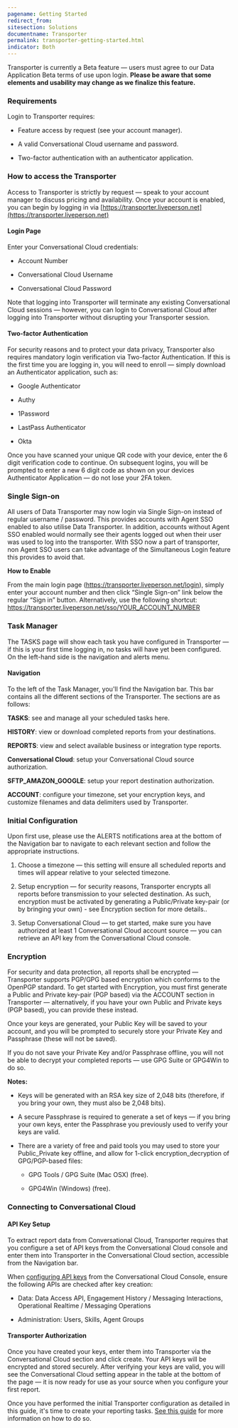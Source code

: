 ```yaml
---
pagename: Getting Started
redirect_from:
sitesection: Solutions
documentname: Transporter
permalink: transporter-getting-started.html
indicator: Both
---
```


<div class="important">Transporter is currently a Beta feature — users must agree to our Data Application Beta terms of use upon login. <b>Please be aware that some elements and usability may change as we finalize this feature.</b></div>

### Requirements

Login to Transporter requires:

* Feature access by request (see your account manager).

* A valid Conversational Cloud username and password.

* Two-factor authentication with an authenticator application.

### How to access the Transporter

Access to Transporter is strictly by request — speak to your account manager to discuss pricing and availability. Once your account is enabled, you can begin by logging in via [https://transporter.liveperson.net](https://transporter.liveperson.net)

#### Login Page  

Enter your Conversational Cloud credentials:

* Account Number

* Conversational Cloud Username

* Conversational Cloud Password

Note that logging into Transporter will terminate any existing Conversational Cloud sessions — however, you can login to Conversational Cloud after logging into Transporter without disrupting your Transporter session.

#### Two-factor Authentication  

For security reasons and to protect your data privacy, Transporter also requires mandatory login verification via Two-factor Authentication. If this is the first time you are logging in, you will need to enroll — simply download an Authenticator application, such as:

* Google Authenticator

* Authy

* 1Password

* LastPass Authenticator

* Okta

Once you have scanned your unique QR code with your device, enter the 6 digit verification code to continue.  On subsequent logins, you will be prompted to enter a new 6 digit code as shown on your devices Authenticator Application — do not lose your 2FA token.

### Single Sign-on

All users of Data Transporter may now login via Single Sign-on instead of regular username / password. This provides accounts with Agent SSO enabled to also utilise Data Transporter. In addition, accounts without Agent SSO enabled would normally see their agents logged out when their user was used to log into the transporter. With SSO now a part of transporter, non Agent SSO users can take advantage of the Simultaneous Login feature this provides to avoid that.

**How to Enable**

From the main login page (https://transporter.liveperson.net/login), simply enter your account number and then click “Single Sign-on” link below the regular “Sign in” button.
Alternatively, use the following shortcut:
https://transporter.liveperson.net/sso/YOUR_ACCOUNT_NUMBER

### Task Manager

The TASKS page will show each task you have configured in Transporter — if this is your first time logging in, no tasks will have yet been configured. On the left-hand side is the navigation and alerts menu.

#### Navigation

To the left of the Task Manager, you'll find the Navigation bar. This bar contains all the different sections of the Transporter. The sections are as follows:

**TASKS**: see and manage all your scheduled tasks here.

**HISTORY**: view or download completed reports from your destinations.

**REPORTS**: view and select available business or integration type reports.

**Conversational Cloud**: setup your Conversational Cloud source authorization.

**SFTP_AMAZON_GOOGLE**: setup your report destination authorization.

**ACCOUNT**: configure your timezone, set your encryption keys, and customize filenames and data delimiters used by Transporter.

### Initial Configuration

Upon first use, please use the ALERTS notifications area at the bottom of the Navigation bar to navigate to each relevant section and follow the appropriate instructions.

1. Choose a timezone — this setting will ensure all scheduled reports and times will appear relative to your selected timezone.

2. Setup encryption — for security reasons, Transporter encrypts all reports before transmission to your selected destination. As such, encryption must be activated by generating a Public/Private key-pair (or by bringing your own) - see Encryption section for more details..

3. Setup Conversational Cloud — to get started, make sure you have authorized at least 1 Conversational Cloud account source — you can retrieve an API key from the Conversational Cloud console.

### Encryption

For security and data protection, all reports shall be encrypted — Transporter supports PGP/GPG based encryption which conforms to the OpenPGP standard. To get started with Encryption, you must first generate a Public and Private key-pair (PGP based) via the ACCOUNT section in Transporter — alternatively, if you have your own Public and Private keys (PGP based), you can provide these instead.

Once your keys are generated, your Public Key will be saved to your account, and you will be prompted to securely store your Private Key and Passphrase (these will not be saved).

<div class="important">If you do not save your Private Key and/or Passphrase offline, you will not be able to decrypt your completed reports — use GPG Suite or GPG4Win to do so.</div>

**Notes:**

* Keys will be generated with an RSA key size of 2,048 bits (therefore, if you bring your own, they must also be 2,048 bits).

* A secure Passphrase is required to generate a set of keys — if you bring your own keys, enter the Passphrase you previously used to verify your keys are valid.

* There are a variety of free and paid tools you may used to store your Public_Private key offline, and allow for 1-click encryption_decryption of GPG/PGP-based files:

	* GPG Tools / GPG Suite (Mac OSX) (free).

	* GPG4Win (Windows) (free).

### Connecting to Conversational Cloud

#### API Key Setup

To extract report data from Conversational Cloud, Transporter requires that you configure a set of API keys from the Conversational Cloud console and enter them into Transporter in the Conversational Cloud section, accessible from the Navigation bar.

When [configuring API keys](https://developers.liveperson.com/retrieve-api-keys-create-a-new-api-key.html) from the Conversational Cloud Console, ensure the following APIs are checked after key creation:

* Data: Data Access API, Engagement History / Messaging Interactions, Operational Realtime / Messaging Operations

* Administration: Users, Skills, Agent Groups

#### Transporter Authorization

Once you have created your keys, enter them into Transporter via the Conversational Cloud section and click create.  Your API keys will be encrypted and stored securely.
After verifying your keys are valid, you will see the Conversational Cloud setting appear in the table at the bottom of the page — it is now ready for use as your source when you configure your first report.

<div class="important">Once you have performed the initial Transporter configuration as detailed in this guide, it's time to create your reporting tasks. <a href="transporter-creating-report-tasks.html">See this guide</a> for more information on how to do so.</div>
